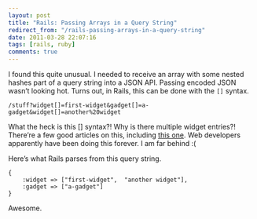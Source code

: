 ```yaml
---
layout: post
title: "Rails: Passing Arrays in a Query String"
redirect_from: "/rails-passing-arrays-in-a-query-string"
date: 2011-03-28 22:07:16
tags: [rails, ruby]
comments: true
---
```

I found this quite unusual. I needed to receive an array with some nested hashes part of a query string into a JSON API. Passing encoded JSON wasn’t looking hot. Turns out, in Rails, this can be done with the `[]` syntax.

```
/stuff?widget[]=first-widget&gadget[]=a-gadget&widget[]=another%20widget
```

What the heck is this [] syntax?! Why is there multiple widget entries?! There’re a few good articles on this, including [this one](http://rails.nuvvo.com/lesson/6371-action-controller-parameters). Web developers apparently have been doing this forever. I am far behind :(

Here’s what Rails parses from this query string.

```
{
    :widget => ["first-widget",  "another widget"],
    :gadget => ["a-gadget"]
}
```

Awesome.
